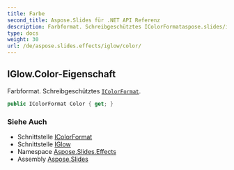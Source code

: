 ```yaml
---
title: Farbe
second_title: Aspose.Slides für .NET API Referenz
description: Farbformat. Schreibgeschütztes IColorFormataspose.slides/icolorformat.
type: docs
weight: 30
url: /de/aspose.slides.effects/iglow/color/
---
```


## IGlow.Color-Eigenschaft

Farbformat. Schreibgeschütztes [`IColorFormat`](../../../aspose.slides/icolorformat).

```csharp
public IColorFormat Color { get; }
```

### Siehe Auch

* Schnittstelle [IColorFormat](../../../aspose.slides/icolorformat)
* Schnittstelle [IGlow](../../iglow)
* Namespace [Aspose.Slides.Effects](../../iglow)
* Assembly [Aspose.Slides](../../../)

<!-- DO NOT EDIT: generiert von xmldocmd für Aspose.Slides.dll -->